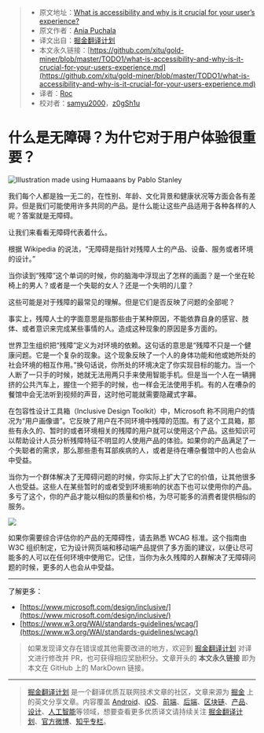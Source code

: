 > * 原文地址：[What is accessibility and why is it crucial for your user’s experience?](https://medium.com/ux-in-plain-english/what-is-accessibility-and-why-is-it-crucial-for-your-users-experience-2079e9829076)
> * 原文作者：[Ania Puchala](https://medium.com/@itsaniahere)
> * 译文出自：[掘金翻译计划](https://github.com/xitu/gold-miner)
> * 本文永久链接：[https://github.com/xitu/gold-miner/blob/master/TODO1/what-is-accessibility-and-why-is-it-crucial-for-your-users-experience.md](https://github.com/xitu/gold-miner/blob/master/TODO1/what-is-accessibility-and-why-is-it-crucial-for-your-users-experience.md)
> * 译者：[Roc](https://github.com/QinRoc)
> * 校对者：[samyu2000](https://github.com/samyu2000)，[z0gSh1u](https://github.com/z0gSh1u)

# 什么是无障碍？为什它对于用户体验很重要？

![Illustration made using Humaaans by Pablo Stanley](https://cdn-images-1.medium.com/max/3000/1*qYEhqdw3LaYgol-wrjrjDg.png)

我们每个人都是独一无二的，在性别、年龄、文化背景和健康状况等方面会各有差异。但是我们可能使用许多共同的产品。是什么能让这些产品适用于各种各样的人呢？答案就是无障碍。

让我们来看看无障碍代表着什么。

根据 Wikipedia 的说法，“无障碍是指针对残障人士的产品、设备、服务或者环境的设计。”

当你读到“残障”这个单词的时候，你的脑海中浮现出了怎样的画面？是一个坐在轮椅上的男人？或者是一个失聪的女人？还是一个失明的儿童？

这些可能是对于残障的最常见的理解。但是它们是否反映了问题的全部呢？

事实上，残障人士的字面意思是指那些由于某种原因，不能依靠自身的感官、肢体、或者意识来完成某些事情的人。造成这种现象的原因是多方面的。

世界卫生组织把“残障”定义为对环境的依赖。这句话的意思是“残障不只是一个健康问题。它是一个复杂的现象。这个现象反映了一个人的身体功能和他或她所处的社会环境的相互作用。”换句话说，你所处的环境决定了你实现目标的能力。当一个人断了一只手的时候，她就无法用两只手来使用智能手机。但是当一个人在一辆拥挤的公共汽车上，握住一个把手的时候，也一样会无法使用手机。有的人在嘈杂的餐馆中会无法听到视频的声音，这时他可能就需要隐藏式字幕。

在包容性设计工具箱（Inclusive Design Toolkit）中，Microsoft 称不同用户的情况为“用户画像谱”。它反映了用户在不同环境中残障的范围。有了这个工具箱，那些有永久的、暂时的或者环境相关的残障的用户就可以使用这个产品。这些知识可以帮助设计人员分析残障特征不明显的人使用产品的体验。如果你的产品满足了一个失聪者的需求，那么那些患有耳部疾病的人，或者是待在嘈杂餐馆中的人也会从中受益。

当你为一个群体解决了无障碍问题的时候，你实际上扩大了它的价值，让其他很多人也受益。这些人在某些暂时的或者受到环境影响的状态下也可以使用你的产品。多亏了这个，你的产品才能以相似的质量和价格，为尽可能多的消费者提供相似的服务。

![](https://cdn-images-1.medium.com/max/2000/1*c54uroDrwHzhtVj6CE-3cg.png)

如果你需要综合评估你的产品的无障碍性，请去熟悉 WCAG 标准。这个指南由 W3C 组织制定，它为设计网页端和移动端产品提供了多方面的建议，以便让尽可能多的人可以在任何环境中使用它。记住，当你为永久残障的人群解决了无障碍问题的时候，更多的人也会从中受益。

---

了解更多：

- [https://www.microsoft.com/design/inclusive/](https://www.microsoft.com/design/inclusive/)
- [https://www.w3.org/WAI/standards-guidelines/wcag/](https://www.w3.org/WAI/standards-guidelines/wcag/)

> 如果发现译文存在错误或其他需要改进的地方，欢迎到 [掘金翻译计划](https://github.com/xitu/gold-miner) 对译文进行修改并 PR，也可获得相应奖励积分。文章开头的 **本文永久链接** 即为本文在 GitHub 上的 MarkDown 链接。

---

> [掘金翻译计划](https://github.com/xitu/gold-miner) 是一个翻译优质互联网技术文章的社区，文章来源为 [掘金](https://juejin.im) 上的英文分享文章。内容覆盖 [Android](https://github.com/xitu/gold-miner#android)、[iOS](https://github.com/xitu/gold-miner#ios)、[前端](https://github.com/xitu/gold-miner#前端)、[后端](https://github.com/xitu/gold-miner#后端)、[区块链](https://github.com/xitu/gold-miner#区块链)、[产品](https://github.com/xitu/gold-miner#产品)、[设计](https://github.com/xitu/gold-miner#设计)、[人工智能](https://github.com/xitu/gold-miner#人工智能)等领域，想要查看更多优质译文请持续关注 [掘金翻译计划](https://github.com/xitu/gold-miner)、[官方微博](http://weibo.com/juejinfanyi)、[知乎专栏](https://zhuanlan.zhihu.com/juejinfanyi)。
